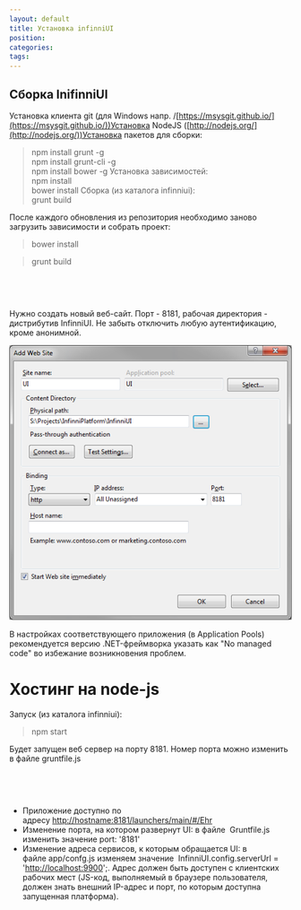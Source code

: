 ```yaml
---
layout: default
title: Установка infinniUI
position: 
categories: 
tags: 
---
```


## Сборка InifinniUI

Установка клиента git (для Windows напр. /[https://msysgit.github.io/](https://msysgit.github.io/))Установка NodeJS ([http://nodejs.org/](http://nodejs.org/))Установка пакетов для сборки:  
>npm install grunt -g  
>npm install grunt-cli -g  
>npm install bower -g Установка зависимостей:  
>npm install  
>bower install Сборка (из каталога infinniui):  
>grunt build   
  
После каждого обновления из репозитория необходимо заново загрузить зависимости и собрать проект:

>bower install

>grunt build

 

 

Нужно создать новый веб-сайт. Порт - 8181, рабочая директория - дистрибутив InfinniUI. Не забыть отключить любую аутентификацию, кроме анонимной.

![](iis.png)

В настройках соответствующего приложения (в Application Pools) рекомендуется версию .NET-фреймворка указать как "No managed code" во избежание возникновения проблем.

# Хостинг на node-js

Запуск (из каталога infinniui):  
>npm start  
  
Будет запущен веб сервер на порту 8181. Номер порта можно изменить в файле gruntfile.js

 

 

* Приложение доступно по адресу [http://hostname:8181/launchers/main/#/Ehr](http://127.0.0.1:8181/launchers/main/#/Ehr)
* Изменение порта, на котором развернут UI: в файле  Gruntfile.js изменить значение port: '8181'
* Изменение адреса сервисов, к которым обращается UI: в файле app/confg.js изменяем значение  InfinniUI.config.serverUrl = '[http://localhost:9900](http://ic:9900)';. Адрес должен быть доступен с клиентских рабочих мест (JS-код, выполняемый в браузере пользователя, должен знать внешний IP-адрес и порт, по которым доступна запущенная платформа).

 

